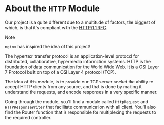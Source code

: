 # About the `HTTP` Module

Our project is a quite different due to a multitude of factors, the biggest of which, is that it's compliant with the [HTTP/1.1 RFC](https://https://datatracker.ietf.org/doc/html/rfc2616).

> [!NOTE]
> `nginx` has inspired the idea of this project!

The hypertext transfer protocol is an application-level protocol for distributed, collaborative, hypermedia information systems. HTTP is the foundation of data communication for the World Wide Web. It is a OSI Layer 7 Protocol built on top of a OSI Layer 4 protocol (TCP).

The idea of this module, is to provide our TCP server socket the ability to accept HTTP clients from any source, and that is done by making it understand the requests, and encode responses in a very specific manner.

Going through the module, you'll find a module called `HttpRequest` and `HTTPResponseWriter` that facilitate communication with all client. You'll also find the Router function that is responsible
for multiplexing the requests to the required controller.
